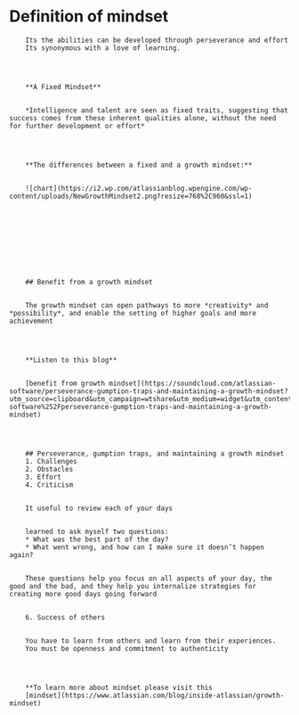 

# Definition of mindset
		

		

		Its the abilities can be developed through perseverance and effort 
		Its synonymous with a love of learning.
		

		

		**A Fixed Mindset**
		

		*Intelligence and talent are seen as fixed traits, suggesting that success comes from these inherent qualities alone, without the need for further development or effort*
		

		

		**The differences between a fixed and a growth mindset:**
		

		![chart](https://i2.wp.com/atlassianblog.wpengine.com/wp-content/uploads/NewGrowthMindset2.png?resize=768%2C960&ssl=1)
		

		

		

		

		

		## Benefit from a growth mindset
		

		The growth mindset can open pathways to more *creativity* and *possibility*, and enable the setting of higher goals and more achievement
		

		

		**Listen to this blog**
		

		[benefit from growth mindset](https://soundcloud.com/atlassian-software/perseverance-gumption-traps-and-maintaining-a-growth-mindset?utm_source=clipboard&utm_campaign=wtshare&utm_medium=widget&utm_content=https%253A%252F%252Fsoundcloud.com%252Fatlassian-software%252Fperseverance-gumption-traps-and-maintaining-a-growth-mindset)
		

		

		## Perseverance, gumption traps, and maintaining a growth mindset
		1. Challenges
		2. Obstacles
		3. Effort
		4. Criticism
		

		It useful to review each of your days
		

		learned to ask myself two questions:
		* What was the best part of the day?
		* What went wrong, and how can I make sure it doesn’t happen again?
		

		These questions help you focus on all aspects of your day, the good and the bad, and they help you internalize strategies for creating more good days going forward
		

		6. Success of others
		

		You have to learn from others and learn from their experiences. 
		You must be openness and commitment to authenticity
		

		

		**To learn more about mindset please visit this 
		[mindset](https://www.atlassian.com/blog/inside-atlassian/growth-mindset)




